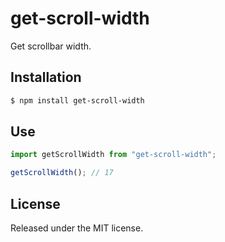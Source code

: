 # get-scroll-width

Get scrollbar width.

## Installation
```sh
$ npm install get-scroll-width
```

## Use
```javascript
import getScrollWidth from "get-scroll-width";

getScrollWidth(); // 17
```

## License
Released under the MIT license.